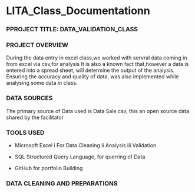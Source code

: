 # LITA_Class_Documentationn

### PPROJECT TITLE:  DATA_VALIDATION_CLASS

### PROJECT OVERVIEW
During the data entry in excel class,we worked with servral data coming in from excel via csv,for analysis
It is also a known fact that,however a data is entered into a spread sheet, will determine the output of the analysis.
Ensuring the accuracy and quality of data, was also implemented while analysing some data in class.

### DATA SOURCES
The primary source of Data used is Data Sale csv, this an open source data shared by the facilitator

### TOOLS USED
- Microsoft Excel
  i For Data Cleaning
  ii Analysis
  iii Validation

- SQL Structured Query Language, for querring of Data
- GitHub for portfolio Building

### DATA CLEANING AND PREPARATIONS




  
  
  




